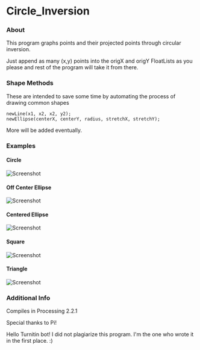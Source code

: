 # Circle_Inversion

### About
This program graphs points and their projected points through circular inversion.

Just append as many (x,y) points into the origX and origY FloatLists as you please and rest of the program will take it from there.

### Shape Methods
These are intended to save some time by automating the process of drawing common shapes

    newLine(x1, x2, x2, y2);
    newEllipse(centerX, centerY, radius, stretchX, stretchY);

More will be added eventually.

### Examples
#### Circle
![Screenshot](https://github.com/jsheradin/Circle_Inversion/blob/master/Saved%20Graphs/Circle.png)

#### Off Center Ellipse
![Screenshot](https://github.com/jsheradin/Circle_Inversion/blob/master/Saved%20Graphs/Ellipse%20Off%20Center.png)

#### Centered Ellipse
![Screenshot](https://github.com/jsheradin/Circle_Inversion/blob/master/Saved%20Graphs/Ellipse.png)

#### Square
![Screenshot](https://github.com/jsheradin/Circle_Inversion/blob/master/Saved%20Graphs/Square.png)

#### Triangle
![Screenshot](https://github.com/jsheradin/Circle_Inversion/blob/master/Saved%20Graphs/Triangle.png)


### Additional Info
Compiles in Processing 2.2.1

Special thanks to Pi!

Hello Turnitin bot! I did not plagiarize this program. I'm the one who wrote it in the first place. :)
